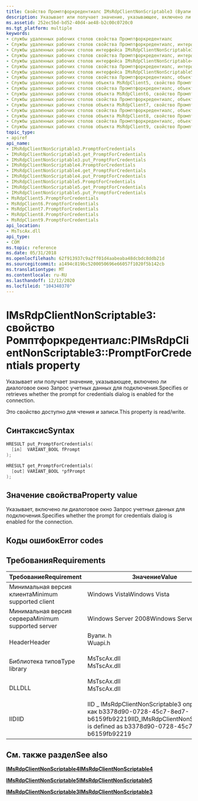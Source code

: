 ```yaml
---
title: Свойство Промптфоркредентиалс IMsRdpClientNonScriptable3 (Вуапи. h)
description: Указывает или получает значение, указывающее, включено ли диалоговое окно Запрос учетных данных для подключения.
ms.assetid: 252ec5bd-bd52-40d4-ae48-b2c00c0720c0
ms.tgt_platform: multiple
keywords:
- службы удаленных рабочих столов свойства Промптфоркредентиалс
- Службы удаленных рабочих столов свойства Промптфоркредентиалс, интерфейс IMsRdpClientNonScriptable3
- Службы удаленных рабочих столов интерфейса IMsRdpClientNonScriptable3, свойство Промптфоркредентиалс
- Службы удаленных рабочих столов свойства Промптфоркредентиалс, интерфейс IMsRdpClientNonScriptable4
- Службы удаленных рабочих столов интерфейса IMsRdpClientNonScriptable4, свойство Промптфоркредентиалс
- Службы удаленных рабочих столов свойства Промптфоркредентиалс, интерфейс IMsRdpClientNonScriptable5
- Службы удаленных рабочих столов интерфейса IMsRdpClientNonScriptable5, свойство Промптфоркредентиалс
- Службы удаленных рабочих столов свойства Промптфоркредентиалс, объект MsRdpClient5
- Службы удаленных рабочих столов объекта MsRdpClient5, свойство Промптфоркредентиалс
- Службы удаленных рабочих столов свойства Промптфоркредентиалс, объект MsRdpClient6
- Службы удаленных рабочих столов объекта MsRdpClient6, свойство Промптфоркредентиалс
- Службы удаленных рабочих столов свойства Промптфоркредентиалс, объект MsRdpClient7
- Службы удаленных рабочих столов объекта MsRdpClient7, свойство Промптфоркредентиалс
- Службы удаленных рабочих столов свойства Промптфоркредентиалс, объект MsRdpClient8
- Службы удаленных рабочих столов объекта MsRdpClient8, свойство Промптфоркредентиалс
- Службы удаленных рабочих столов свойства Промптфоркредентиалс, объект MsRdpClient9
- Службы удаленных рабочих столов объекта MsRdpClient9, свойство Промптфоркредентиалс
topic_type:
- apiref
api_name:
- IMsRdpClientNonScriptable3.PromptForCredentials
- IMsRdpClientNonScriptable3.get_PromptForCredentials
- IMsRdpClientNonScriptable3.put_PromptForCredentials
- IMsRdpClientNonScriptable4.PromptForCredentials
- IMsRdpClientNonScriptable4.get_PromptForCredentials
- IMsRdpClientNonScriptable4.put_PromptForCredentials
- IMsRdpClientNonScriptable5.PromptForCredentials
- IMsRdpClientNonScriptable5.get_PromptForCredentials
- IMsRdpClientNonScriptable5.put_PromptForCredentials
- MsRdpClient5.PromptForCredentials
- MsRdpClient6.PromptForCredentials
- MsRdpClient7.PromptForCredentials
- MsRdpClient8.PromptForCredentials
- MsRdpClient9.PromptForCredentials
api_location:
- MsTscAx.dll
api_type:
- COM
ms.topic: reference
ms.date: 05/31/2018
ms.openlocfilehash: 62f913937c9a2ff01d4aabeaba48dcbdc8ddb21d
ms.sourcegitcommit: a1494c819bc5200050696e66057f1020f5b142cb
ms.translationtype: MT
ms.contentlocale: ru-RU
ms.lasthandoff: 12/12/2020
ms.locfileid: "104340370"
---
```

# <a name="imsrdpclientnonscriptable3promptforcredentials-property"></a><span data-ttu-id="fdd1e-120">IMsRdpClientNonScriptable3: свойство Ромптфоркредентиалс:P</span><span class="sxs-lookup"><span data-stu-id="fdd1e-120">IMsRdpClientNonScriptable3::PromptForCredentials property</span></span>

<span data-ttu-id="fdd1e-121">Указывает или получает значение, указывающее, включено ли диалоговое окно Запрос учетных данных для подключения.</span><span class="sxs-lookup"><span data-stu-id="fdd1e-121">Specifies or retrieves whether the prompt for credentials dialog is enabled for the connection.</span></span>

<span data-ttu-id="fdd1e-122">Это свойство доступно для чтения и записи.</span><span class="sxs-lookup"><span data-stu-id="fdd1e-122">This property is read/write.</span></span>

## <a name="syntax"></a><span data-ttu-id="fdd1e-123">Синтаксис</span><span class="sxs-lookup"><span data-stu-id="fdd1e-123">Syntax</span></span>


```C++
HRESULT put_PromptForCredentials(
  [in]  VARIANT_BOOL fPrompt
);

HRESULT get_PromptForCredentials(
  [out] VARIANT_BOOL *pfPrompt
);
```



## <a name="property-value"></a><span data-ttu-id="fdd1e-124">Значение свойства</span><span class="sxs-lookup"><span data-stu-id="fdd1e-124">Property value</span></span>

<span data-ttu-id="fdd1e-125">Указывает, включено ли диалоговое окно Запрос учетных данных для подключения.</span><span class="sxs-lookup"><span data-stu-id="fdd1e-125">Specifies whether the prompt for credentials dialog is enabled for the connection.</span></span>

## <a name="error-codes"></a><span data-ttu-id="fdd1e-126">Коды ошибок</span><span class="sxs-lookup"><span data-stu-id="fdd1e-126">Error codes</span></span>

## <a name="requirements"></a><span data-ttu-id="fdd1e-127">Требования</span><span class="sxs-lookup"><span data-stu-id="fdd1e-127">Requirements</span></span>



| <span data-ttu-id="fdd1e-128">Требование</span><span class="sxs-lookup"><span data-stu-id="fdd1e-128">Requirement</span></span> | <span data-ttu-id="fdd1e-129">Значение</span><span class="sxs-lookup"><span data-stu-id="fdd1e-129">Value</span></span> |
|-------------------------------------|-----------------------------------------------------------------------------------------------|
| <span data-ttu-id="fdd1e-130">Минимальная версия клиента</span><span class="sxs-lookup"><span data-stu-id="fdd1e-130">Minimum supported client</span></span><br/> | <span data-ttu-id="fdd1e-131">Windows Vista</span><span class="sxs-lookup"><span data-stu-id="fdd1e-131">Windows Vista</span></span><br/>                                                                      |
| <span data-ttu-id="fdd1e-132">Минимальная версия сервера</span><span class="sxs-lookup"><span data-stu-id="fdd1e-132">Minimum supported server</span></span><br/> | <span data-ttu-id="fdd1e-133">Windows Server 2008</span><span class="sxs-lookup"><span data-stu-id="fdd1e-133">Windows Server 2008</span></span><br/>                                                                |
| <span data-ttu-id="fdd1e-134">Header</span><span class="sxs-lookup"><span data-stu-id="fdd1e-134">Header</span></span><br/>                   | <dl> <span data-ttu-id="fdd1e-135"><dt>Вуапи. h</dt></span><span class="sxs-lookup"><span data-stu-id="fdd1e-135"><dt>Wuapi.h</dt></span></span> </dl>            |
| <span data-ttu-id="fdd1e-136">Библиотека типов</span><span class="sxs-lookup"><span data-stu-id="fdd1e-136">Type library</span></span><br/>             | <dl> <span data-ttu-id="fdd1e-137"><dt>MsTscAx.dll</dt></span><span class="sxs-lookup"><span data-stu-id="fdd1e-137"><dt>MsTscAx.dll</dt></span></span> </dl>        |
| <span data-ttu-id="fdd1e-138">DLL</span><span class="sxs-lookup"><span data-stu-id="fdd1e-138">DLL</span></span><br/>                      | <dl> <span data-ttu-id="fdd1e-139"><dt>MsTscAx.dll</dt></span><span class="sxs-lookup"><span data-stu-id="fdd1e-139"><dt>MsTscAx.dll</dt></span></span> </dl>        |
| <span data-ttu-id="fdd1e-140">IID</span><span class="sxs-lookup"><span data-stu-id="fdd1e-140">IID</span></span><br/>                      | <span data-ttu-id="fdd1e-141">IID \_ IMsRdpClientNonScriptable3 определен как b3378d90-0728-45c7-8ed7-b6159fb92219</span><span class="sxs-lookup"><span data-stu-id="fdd1e-141">IID\_IMsRdpClientNonScriptable3 is defined as b3378d90-0728-45c7-8ed7-b6159fb92219</span></span><br/> |



## <a name="see-also"></a><span data-ttu-id="fdd1e-142">См. также раздел</span><span class="sxs-lookup"><span data-stu-id="fdd1e-142">See also</span></span>

<dl> <dt>

[<span data-ttu-id="fdd1e-143">**IMsRdpClientNonScriptable4**</span><span class="sxs-lookup"><span data-stu-id="fdd1e-143">**IMsRdpClientNonScriptable4**</span></span>](imsrdpclientnonscriptable4.md)
</dt> <dt>

[<span data-ttu-id="fdd1e-144">**IMsRdpClientNonScriptable5**</span><span class="sxs-lookup"><span data-stu-id="fdd1e-144">**IMsRdpClientNonScriptable5**</span></span>](imsrdpclientnonscriptable5.md)
</dt> <dt>

[<span data-ttu-id="fdd1e-145">**IMsRdpClientNonScriptable3**</span><span class="sxs-lookup"><span data-stu-id="fdd1e-145">**IMsRdpClientNonScriptable3**</span></span>](imsrdpclientnonscriptable3.md)
</dt> </dl>

 

 





